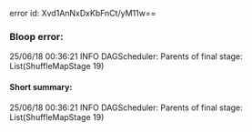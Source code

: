 error id: Xvd1AnNxDxKbFnCt/yM11w==
### Bloop error:

25/06/18 00:36:21 INFO DAGScheduler: Parents of final stage: List(ShuffleMapStage 19)
#### Short summary: 

25/06/18 00:36:21 INFO DAGScheduler: Parents of final stage: List(ShuffleMapStage 19)